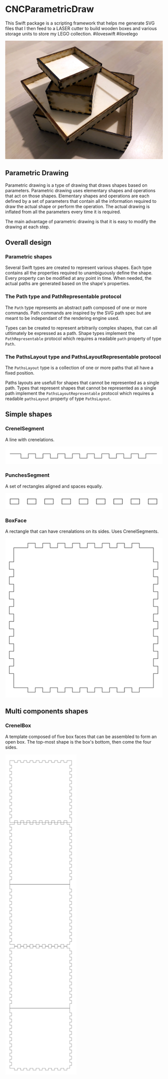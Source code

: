 # CNCParametricDraw

This Swift package is a scripting framework that helps me generate SVG files that I then feed to a LASER cutter to build wooden boxes and various storage units to store my LEGO collection. #iloveswift #ilovelego

![A picture with wooden boxes](picture_of_boxes.jpg)


## Parametric Drawing

Parametric drawing is a type of drawing that draws shapes based on parameters.
Parametric drawing uses elementary shapes and operations that act on those shapes.
Elementary shapes and operations are each defined by a set of parameters that contain all the information required to draw the actual shape or perform the operation.
The actual drawing is inflated from all the parameters every time it is required.

The main advantage of parametric drawing is that it is easy to modify the drawing at each step.

## Overall design

### Parametric shapes

Several Swift types are created to represent various shapes.
Each type contains all the properties required to unambiguously define the shape.
Every property can be modified at any point in time.
When needed, the actual paths are generated based on the shape's properties.

### The Path type and PathRepresentable protocol

The `Path` type represents an abstract path composed of one or more commands.
Path commands are inspired by the SVG path spec but are meant to be independant of the rendering engine used.

Types can be created to represent arbitrarily complex shapes, that can all utltimately be expressed as a path.
Shape types implement the  `PathRepresentable` protocol which requires a readable `path` property of type `Path`.

### The PathsLayout type and PathsLayoutRepresentable protocol

The `PathsLayout` type is a collection of one or more paths that all have a fixed position.

Paths layouts are usefull for shapes that cannot be represented as a single path.
Types that represent shapes that cannot be represented as a single path implement the  `PathsLayoutRepresentable` protocol which requires a readable `pathsLayout` property of type `PathsLayout`.


## Simple shapes

### CrenelSegment

A line with crenelations.

![A line with crenelations](shape_crenelSegment.png)


### PunchesSegment

A set of rectangles aligned and spaces equally.

![A set of rectangles aligned and spaces equally](shape_punchesSegment.png)


### BoxFace

A rectangle that can have crenalations on its sides.
Uses CrenelSegments.

![A square with crenelations on all four sides](shape_boxFace.png)


## Multi components shapes

### CrenelBox

A template composed of five box faces that can be assembled to form an open box.
The top-most shape is the box's bottom, then come the four sides.

![Five box faces arranged vertically](shape_crenelBox.png)
